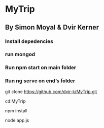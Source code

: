 # MyTrip
## By Simon Moyal &amp; Dvir Kerner

### Install depedencies
### run mongod
### Run npm start on main folder
### Run ng serve on end’s folder

git clone https://github.com/dvir-k/MyTrip.git

cd MyTrip

npm install

node app.js
